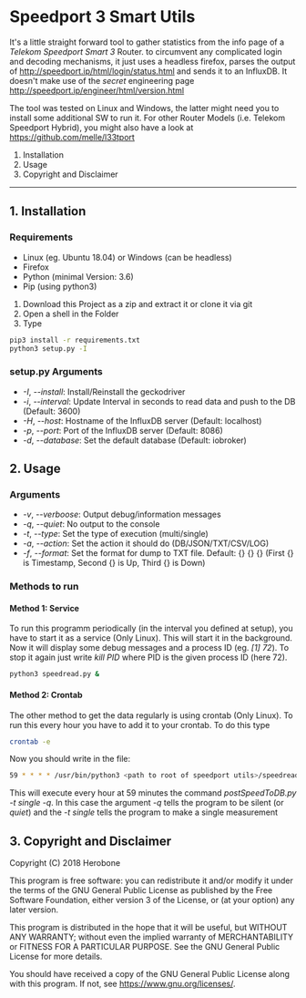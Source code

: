 # Speedport 3 Smart Utils

It's a little straight forward tool to gather statistics from the info page of a _Telekom Speedport Smart 3_ Router. to circumvent any complicated login and decoding mechanisms, it just uses a headless firefox, parses the output of http://speedport.ip/html/login/status.html and sends it to an InfluxDB. It doesn't make use of the *secret* engineering page http://speedport.ip/engineer/html/version.html

The tool was tested on Linux and Windows, the latter might need you to install some additional SW to run it.
For other Router Models (i.e. Telekom Speedport Hybrid), you might also have a look at https://github.com/melle/l33tport

1. Installation
2. Usage
3. Copyright and Disclaimer

---

## 1. Installation

### Requirements

- Linux (eg. Ubuntu 18.04) or Windows (can be headless)
- Firefox
- Python (minimal Version: 3.6)
- Pip (using python3)

1. Download this Project as a zip and extract it or clone it via git
2. Open a shell in the Folder
3. Type

```bash
pip3 install -r requirements.txt
python3 setup.py -I
```

### setup.py Arguments

- *-I*, *--install*: Install/Reinstall the geckodriver
- *-i*, *--interval*: Update Interval in seconds to read data and push to the DB (Default: 3600)
- *-H*, *--host*: Hostname of the InfluxDB server (Default: localhost)
- *-p*, *--port*: Port of the InfluxDB server (Default: 8086)
- *-d*, *--database*: Set the default database (Default: iobroker)

## 2. Usage

### Arguments

- *-v*, *--verboose*: Output debug/information messages
- *-q*, *--quiet*: No output to the console
- *-t*, *--type*: Set the type of execution (multi/single)
- *-a*, *--action*: Set the action it should do (DB/JSON/TXT/CSV/LOG)
- *-f*, *--format*: Set the format for dump to TXT file. Default: {} {} {} (First {} is Timestamp, Second {} is Up, Third {} is Down)

### Methods to run

#### Method 1: Service

To run this programm periodically (in the interval you defined at setup), you have to start it as a service (Only Linux). This will start it in the background. Now it will display some debug messages and a process ID (eg. *[1] 72*). To stop it again just write *kill PID* where PID is the given process ID (here 72).

```bash
python3 speedread.py &
```

#### Method 2: Crontab

The other method to get the data regularly is using crontab (Only Linux). To run this every hour you have to add it to your crontab. To do this type

```bash
crontab -e
```

Now you should write in the file:

```bash
59 * * * * /usr/bin/python3 <path to root of speedport utils>/speedread.py -t single -q
```

This will execute every hour at 59 minutes the command *postSpeedToDB.py -t single -q*. In this case the argument *-q* tells the program to be silent (or *quiet*) and the *-t single* tells the program to make a single measurement

## 3. Copyright and Disclaimer

Copyright (C) 2018 Herobone

This program is free software: you can redistribute it and/or modify
it under the terms of the GNU General Public License as published by
the Free Software Foundation, either version 3 of the License, or
(at your option) any later version.

This program is distributed in the hope that it will be useful,
but WITHOUT ANY WARRANTY; without even the implied warranty of
MERCHANTABILITY or FITNESS FOR A PARTICULAR PURPOSE.  See the
GNU General Public License for more details.

You should have received a copy of the GNU General Public License
along with this program.  If not, see <https://www.gnu.org/licenses/>.